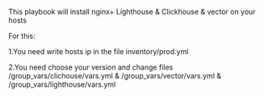 This playbook will install nginx+ Lighthouse & Clickhouse & vector on your hosts

For this:

1.You need write hosts ip in the file inventory/prod.yml

2.You need choose your version and change files /group_vars/clichouse/vars.yml & /group_vars/vector/vars.yml & /group_vars/lighthouse/vars.yml 
